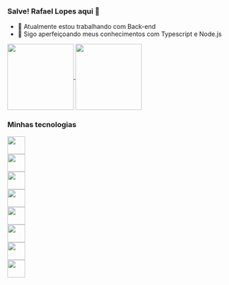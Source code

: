 ### Salve! Rafael Lopes aqui 🚀

- 🔭 Atualmente estou trabalhando com Back-end
- 🌱 Sigo aperfeiçoando meus conhecimentos com Typescript e Node.js

<a href="https://github.com/rafaelslopes1">
  <img height=150 align="center" src="https://github-readme-stats.vercel.app/api?username=rafaelslopes1&show_icons=true&hide=stars&theme=transparent" />
</a>
<a href="https://github.com/rafaelslopes1">
  <img height=150 align="center" src="https://github-readme-stats.vercel.app/api/top-langs?username=rafaelslopes1&layout=compact&theme=transparent&langs_count=8&card_width=320" />
</a>

### Minhas tecnologias

<div style="display: flex; flex-direction: column;justify-content: center;">
  <img height=40 src="https://cdn.jsdelivr.net/gh/devicons/devicon/icons/nodejs/nodejs-original.svg" />
  <img height=40 src="https://cdn.jsdelivr.net/gh/devicons/devicon/icons/nestjs/nestjs-plain.svg" />
  <img height=40 src="https://cdn.jsdelivr.net/gh/devicons/devicon/icons/javascript/javascript-original.svg" />
  <img height=40 src="https://cdn.jsdelivr.net/gh/devicons/devicon/icons/typescript/typescript-original.svg" />
  <img height=40 src="https://cdn.jsdelivr.net/gh/devicons/devicon/icons/postgresql/postgresql-original.svg" />
  
  <img height=40 src="https://cdn.jsdelivr.net/gh/devicons/devicon/icons/react/react-original.svg" />
  <img height=40 src="https://cdn.jsdelivr.net/gh/devicons/devicon/icons/html5/html5-original.svg" />
  <img height=40 src="https://cdn.jsdelivr.net/gh/devicons/devicon/icons/css3/css3-original.svg" />
</div>
          
